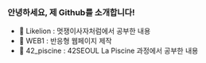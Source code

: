 ### 안녕하세요, 제 Github를 소개합니다!
- 🦁 Likelion : 멋쟁이사자처럼에서 공부한 내용
- 🔭 WEB1 : 반응형 웹페이지 제작
- 🌱 42_piscine : 42SEOUL La Piscine 과정에서 공부한 내용
